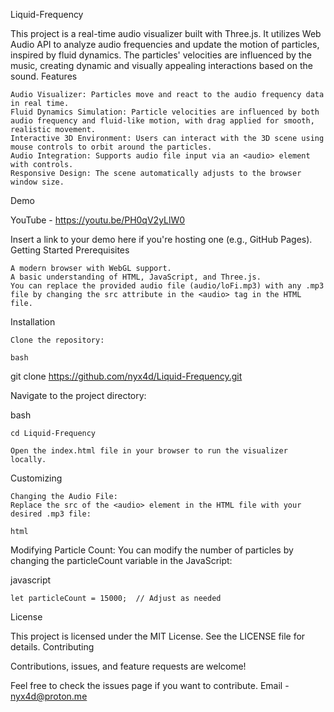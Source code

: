 Liquid-Frequency

This project is a real-time audio visualizer built with Three.js. It utilizes Web Audio API to analyze audio frequencies and update the motion of particles, inspired by fluid dynamics. The particles' velocities are influenced by the music, creating dynamic and visually appealing interactions based on the sound.
Features

    Audio Visualizer: Particles move and react to the audio frequency data in real time.
    Fluid Dynamics Simulation: Particle velocities are influenced by both audio frequency and fluid-like motion, with drag applied for smooth, realistic movement.
    Interactive 3D Environment: Users can interact with the 3D scene using mouse controls to orbit around the particles.
    Audio Integration: Supports audio file input via an <audio> element with controls.
    Responsive Design: The scene automatically adjusts to the browser window size.

Demo

YouTube - https://youtu.be/PH0qV2yLlW0

Insert a link to your demo here if you're hosting one (e.g., GitHub Pages).
Getting Started
Prerequisites

    A modern browser with WebGL support.
    A basic understanding of HTML, JavaScript, and Three.js.
    You can replace the provided audio file (audio/loFi.mp3) with any .mp3 file by changing the src attribute in the <audio> tag in the HTML file.

Installation

    Clone the repository:

    bash

git clone https://github.com/nyx4d/Liquid-Frequency.git

Navigate to the project directory:

bash

    cd Liquid-Frequency

    Open the index.html file in your browser to run the visualizer locally.

Customizing

    Changing the Audio File:
    Replace the src of the <audio> element in the HTML file with your desired .mp3 file:

    html

<source src="audio/loFi.mp3" type="audio/mpeg">

Modifying Particle Count:
You can modify the number of particles by changing the particleCount variable in the JavaScript:

javascript

    let particleCount = 15000;  // Adjust as needed

License

This project is licensed under the MIT License. See the LICENSE file for details.
Contributing

Contributions, issues, and feature requests are welcome!

Feel free to check the issues page if you want to contribute. Email - nyx4d@proton.me
